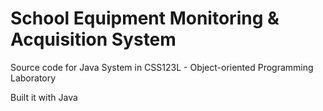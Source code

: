 # School Equipment Monitoring & Acquisition System
Source code for Java System in CSS123L - Object-oriented Programming Laboratory

Built it with Java
